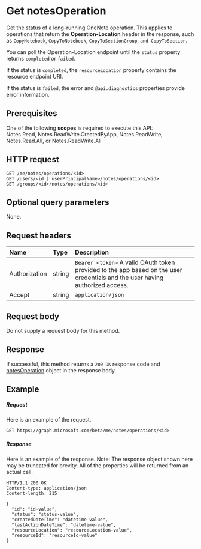# Get notesOperation


Get the status of a long-running OneNote operation. This applies to operations that return the **Operation-Location** header in the response, such as `CopyNotebook`, `CopyToNotebook`, `CopyToSectionGroup`, `and CopyToSection`.   

You can poll the Operation-Location endpoint until the `status` property returns `completed` or `failed`. 

If the status is `completed`, the `resourceLocation` property contains the resource endpoint URI. 

If the status is `failed`, the error and `@api.diagnostics` properties provide error information.

## Prerequisites
One of the following **scopes** is required to execute this API:  
Notes.Read, Notes.ReadWrite.CreatedByApp, Notes.ReadWrite, Notes.Read.All, or Notes.ReadWrite.All  
## HTTP request
<!-- { "blockType": "ignored" } -->
```http
GET /me/notes/operations/<id>
GET /users/<id | userPrincipalName>/notes/operations/<id>
GET /groups/<id>/notes/operations/<id>
```
## Optional query parameters
None.

## Request headers
| Name       | Type | Description|
|:-----------|:------|:----------|
| Authorization  | string  | `Bearer <token>` A valid OAuth token provided to the app based on the user credentials and the user having authorized access. |
| Accept | string | `application/json` | 

## Request body
Do not supply a request body for this method.
## Response
If successful, this method returns a `200 OK` response code and [notesOperation](../resources/notesoperation.md) object in the response body.
## Example
##### Request
Here is an example of the request.
<!-- {
  "blockType": "request",
  "name": "get_notesoperation"
}-->
```http
GET https://graph.microsoft.com/beta/me/notes/operations/<id>
```
##### Response
Here is an example of the response. Note: The response object shown here may be truncated for brevity. All of the properties will be returned from an actual call.
<!-- {
  "blockType": "response",
  "truncated": true,
  "@odata.type": "microsoft.graph.notesoperation"
} -->
```http
HTTP/1.1 200 OK
Content-type: application/json
Content-length: 215

{
  "id": "id-value",
  "status": "status-value",
  "createdDateTime": "datetime-value",
  "lastActionDateTime": "datetime-value",
  "resourceLocation": "resourceLocation-value",
  "resourceId": "resourceId-value"
}
```

<!-- uuid: 8fcb5dbc-d5aa-4681-8e31-b001d5168d79
2015-10-25 14:57:30 UTC -->
<!-- {
  "type": "#page.annotation",
  "description": "Get notesOperation",
  "keywords": "",
  "section": "documentation",
  "tocPath": ""
}-->